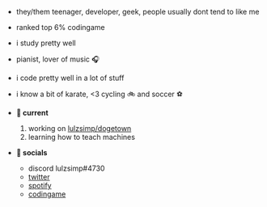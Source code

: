 - they/them teenager, developer, geek, people usually dont tend to like me
- ranked top 6% codingame
- i study pretty well
- pianist, lover of music 🎧
- i code pretty well in a lot of stuff
- i know a bit of karate, <3 cycling 🚲 and soccer ⚽️

- **🌱 current**

  1. working on [lulzsimp/dogetown](https://github.com/lulzsimp/dogetown)
  2. learning how to teach machines

- **👋 socials**
  - discord lulzsimp#4730
  - [twitter](https://twitter.com/lulzsimp)
  - [spotify](https://open.spotify.com/user/815dtm3xmihs025i3yj2m0tfh)
  - [codingame](https://www.codingame.com/profile/32485198a976c83798fa336b6f6712684050004)

